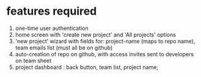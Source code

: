 # features required

1. one-time user authentication
2. home screen with 'create new project' and 'All projects' options
3. 'new project' wizard with fields for: project-name (maps to repo name), team emails list (must all be on github)
4. auto-creation of repo on github, with access invites sent to developers on team sheet
5. project dashboard : back button, team list, project name;
